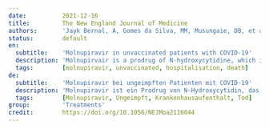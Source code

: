 ```yaml
---
date:          2021-12-16
title:         The New England Journal of Medicine
authors:       'Jayk Bernal, A, Gomes da Silva, MM, Musungaie, DB, et al.'
status:        default
en:
  subtitle:    'Molnupiravir in unvaccinated patients with COVID-19'
  description: 'Molnupirvair is a prodrug of N-hydroxycytidine, which is active against RNA viruses including SARS-CoV-2. Molnupiravir was compared with placebo in non-hospitalised unvaccinated adults with mild-to-moderate COVID-19 and at least one risk factor for severe COVID-19 illness. Treatment with oral molnupiravir within 5 days of the start of symptoms reduced the risk of hospitalisation or death. The full trial data showed that the risk of hospitalisation or death in non-hospitalised unvaccinated adults with mild-to-moderate COVID-19 was 6.8% with molnupiravir and 9.7% with placebo '
  tags:        [molnupiravir, unvaccinated, hospitalisation, death]
de:
  subtitle:    'Molnupiravir bei ungeimpften Patienten mit COVID-19'
  description: 'Molnupiravir ist ein Prodrug von N-Hydroxycytidin, das gegen RNA-Viren einschließlich SARS-CoV-2 wirksam ist. Molnupiravir wurde bei nicht hospitalisierten, ungeimpften Erwachsenen mit leichter bis mittelschwerer COVID-19-Erkrankung und mindestens einem Risikofaktor für eine schwere COVID-19-Erkrankung mit Placebo verglichen. Die Behandlung mit oralem Molnupiravir innerhalb von 5 Tagen nach Beginn der Symptome verringerte das Risiko einer Krankenhauseinweisung oder des Todes. Die vollständigen Studiendaten zeigten, dass das Risiko einer Krankenhauseinweisung oder eines Todesfalls bei nicht hospitalisierten, ungeimpften Erwachsenen mit leichter bis mittelschwerer COVID-19-Erkrankung unter Molnupiravir 6,8 % und unter Placebo 9,7 % betrug.' 
  tags:        [Molnupiravir, Ungeimpft, Krankenhausaufenthalt, Tod]
group:         'Treatments'
credit:        https://doi.org/10.1056/NEJMoa2116044
---
```

